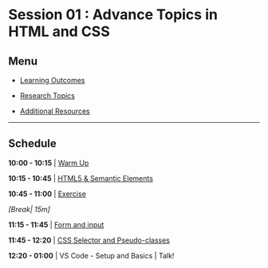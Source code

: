 # Session 01 : Advance Topics in HTML and CSS

## Menu

- [Learning Outcomes](./learning-outcomes.md)

- [Research Topics](./research-topics.md)

- [Additional Resources](./resources.md)

--------------------------------------------------------------------------------

## Schedule

**10:00 - 10:15** | [Warm Up](./logic-puzzle.md)

**10:15 - 10:45** | [HTML5 & Semantic Elements](./semantic.md)

**10:45 - 11:00** | [Exercise](./exercise.md)

_[Break| 15m]_

**11:15 - 11:45** | [Form and input](./form.md)

**11:45 - 12:20** | [CSS Selector and Pseudo-classes](./css-selector-pseudo)

**12:20 - 01:00** | VS Code - Setup and Basics | Talk! 
